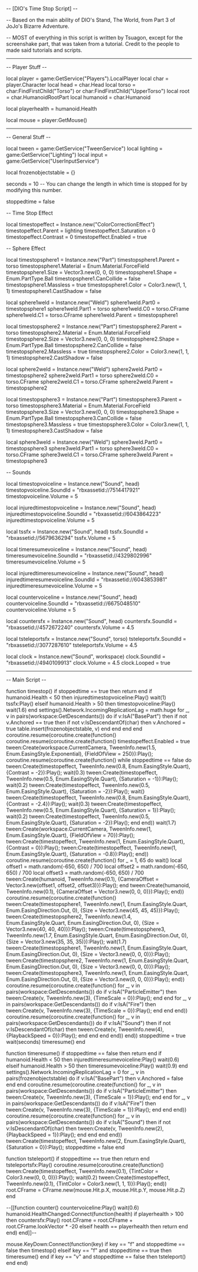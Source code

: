 -- [DIO's Time Stop Script] --

-- Based on the main ability of DIO's Stand, The World, from Part 3 of JoJo's Bizarre Adventure.

-- MOST of everything in this script is written by Tsuagon, except for the screenshake part, that was taken from a tutorial. Credit to the people to made said tutorials and scripts.

----------------------------------------------------------------------------------------------------

-- Player Stuff --

local player = game:GetService("Players").LocalPlayer
local char = player.Character
local head = char.Head
local torso = char:FindFirstChild("Torso") or char:FindFirstChild("UpperTorso")
local root = char.HumanoidRootPart
local humanoid = char.Humanoid

local playerhealth = humanoid.Health

local mouse = player:GetMouse()

----------------------------------------------------------------------------------------------------

-- General Stuff --

local tween = game:GetService("TweenService")
local lighting = game:GetService("Lighting")
local input = game:GetService("UserInputService")

local frozenobjectstable = {}

seconds = 10 -- You can change the length in which time is stopped for by modifying this number.

stoppedtime = false

-- Time Stop Effect

local timestopeffect = Instance.new("ColorCorrectionEffect")
timestopeffect.Parent = lighting
timestopeffect.Saturation = 0
timestopeffect.Contrast = 0
timestopeffect.Enabled = true

-- Sphere Effect

local timestopsphere1 = Instance.new("Part")
timestopsphere1.Parent = torso
timestopsphere1.Material = Enum.Material.ForceField
timestopsphere1.Size = Vector3.new(0, 0, 0)
timestopsphere1.Shape = Enum.PartType.Ball
timestopsphere1.CanCollide = false
timestopsphere1.Massless = true
timestopsphere1.Color = Color3.new(1, 1, 1)
timestopsphere1.CastShadow = false

local sphere1weld = Instance.new("Weld")
sphere1weld.Part0 = timestopsphere1
sphere1weld.Part1 = torso
sphere1weld.C0 = torso.CFrame
sphere1weld.C1 = torso.CFrame
sphere1weld.Parent = timestopsphere1

local timestopsphere2 = Instance.new("Part")
timestopsphere2.Parent = torso
timestopsphere2.Material = Enum.Material.ForceField
timestopsphere2.Size = Vector3.new(0, 0, 0)
timestopsphere2.Shape = Enum.PartType.Ball
timestopsphere2.CanCollide = false
timestopsphere2.Massless = true
timestopsphere2.Color = Color3.new(1, 1, 1)
timestopsphere2.CastShadow = false

local sphere2weld = Instance.new("Weld")
sphere2weld.Part0 = timestopsphere2
sphere2weld.Part1 = torso
sphere2weld.C0 = torso.CFrame
sphere2weld.C1 = torso.CFrame
sphere2weld.Parent = timestopsphere2

local timestopsphere3 = Instance.new("Part")
timestopsphere3.Parent = torso
timestopsphere3.Material = Enum.Material.ForceField
timestopsphere3.Size = Vector3.new(0, 0, 0)
timestopsphere3.Shape = Enum.PartType.Ball
timestopsphere3.CanCollide = false
timestopsphere3.Massless = true
timestopsphere3.Color = Color3.new(1, 1, 1)
timestopsphere3.CastShadow = false

local sphere3weld = Instance.new("Weld")
sphere3weld.Part0 = timestopsphere3
sphere3weld.Part1 = torso
sphere3weld.C0 = torso.CFrame
sphere3weld.C1 = torso.CFrame
sphere3weld.Parent = timestopsphere3

-- Sounds

local timestopvoiceline = Instance.new("Sound", head)
timestopvoiceline.SoundId = "rbxassetid://7514417921"
timestopvoiceline.Volume = 5

local injuredtimestopvoiceline = Instance.new("Sound", head)
injuredtimestopvoiceline.SoundId = "rbxassetid://6043864223"
injuredtimestopvoiceline.Volume = 5

local tssfx = Instance.new("Sound", head) 
tssfx.SoundId = "rbxassetid://5679636294"
tssfx.Volume = 5

local timeresumevoiceline = Instance.new("Sound", head)
timeresumevoiceline.SoundId = "rbxassetid://4329802996"
timeresumevoiceline.Volume = 5

local injuredtimeresumevoiceline = Instance.new("Sound", head)
injuredtimeresumevoiceline.SoundId = "rbxassetid://6043853981"
injuredtimeresumevoiceline.Volume = 5

local countervoiceline = Instance.new("Sound", head)
countervoiceline.SoundId = "rbxassetid://6675048510"
countervoiceline.Volume = 5

local countersfx = Instance.new("Sound", head)
countersfx.SoundId = "rbxassetid://4572672240"
countersfx.Volume = 4.5

local tsteleportsfx = Instance.new("Sound", torso)
tsteleportsfx.SoundId = "rbxassetid://3077287610"
tsteleportsfx.Volume = 4.5

local clock = Instance.new("Sound", workspace)
clock.SoundId = "rbxassetid://4940109913"
clock.Volume = 4.5
clock.Looped = true

----------------------------------------------------------------------------------------------------

-- Main Script --

function timestop()
	if stoppedtime == true then return end
	if humanoid.Health < 50 then
		injuredtimestopvoiceline:Play()
		wait(1)
		tssfx:Play()
	elseif humanoid.Health > 50 then
		timestopvoiceline:Play()
		wait(1.6)
	end
        settings().Network.IncomingReplicationLag = math.huge
	for _, v in pairs(workspace:GetDescendants()) do
		if v:IsA("BasePart") then
			if not v.Anchored == true then
				if not v:IsDescendantOf(char) then
					v.Anchored = true
					table.insert(frozenobjectstable, v)
				end
			end
		end
	end
	coroutine.resume(coroutine.create(function()
		coroutine.resume(coroutine.create(function()
			timestopeffect.Enabled = true
			tween:Create(workspace.CurrentCamera, TweenInfo.new(1.5, Enum.EasingStyle.Exponential), {FieldOfView = 250}):Play();
			coroutine.resume(coroutine.create(function()
				while stoppedtime == false do
					tween:Create(timestopeffect, TweenInfo.new(0.8, Enum.EasingStyle.Quart), {Contrast = -2}):Play();
					wait(0.3)
					tween:Create(timestopeffect, TweenInfo.new(0.5, Enum.EasingStyle.Quart), {Saturation = -1}):Play();
					wait(0.2)
					tween:Create(timestopeffect, TweenInfo.new(0.5, Enum.EasingStyle.Quart), {Saturation = -2}):Play();
					wait()
					tween:Create(timestopeffect, TweenInfo.new(0.8, Enum.EasingStyle.Quart), {Contrast = -2.4}):Play();
					wait(0.3)
					tween:Create(timestopeffect, TweenInfo.new(0.5, Enum.EasingStyle.Quart), {Saturation = 1}):Play();
					wait(0.2)
					tween:Create(timestopeffect, TweenInfo.new(0.5, Enum.EasingStyle.Quart), {Saturation = -2}):Play();
				end
			end))
			wait(1.7)
			tween:Create(workspace.CurrentCamera, TweenInfo.new(1, Enum.EasingStyle.Quart), {FieldOfView = 70}):Play();
			tween:Create(timestopeffect, TweenInfo.new(1, Enum.EasingStyle.Quart), {Contrast = 0}):Play();
			tween:Create(timestopeffect, TweenInfo.new(1, Enum.EasingStyle.Quart), {Saturation = -0.8}):Play();
		end))
		coroutine.resume(coroutine.create(function()
			for _ = 1, 65 do
				wait()
				local offset1 = math.random(-650, 650) / 700
				local offset2 = math.random(-650, 650) / 700
				local offset3 = math.random(-650, 650) / 700
				tween:Create(humanoid, TweenInfo.new(0.1), {CameraOffset = Vector3.new(offset1, offset2, offset3)}):Play();
			end
			tween:Create(humanoid, TweenInfo.new(0.1), {CameraOffset = Vector3.new(0, 0, 0)}):Play();
		end))
		coroutine.resume(coroutine.create(function()
			tween:Create(timestopsphere1, TweenInfo.new(1, Enum.EasingStyle.Quart, Enum.EasingDirection.Out, 0), {Size = Vector3.new(45, 45, 45)}):Play();
			tween:Create(timestopsphere2, TweenInfo.new(1.4, Enum.EasingStyle.Quart, Enum.EasingDirection.Out, 0), {Size = Vector3.new(40, 40, 40)}):Play();
			tween:Create(timestopsphere3, TweenInfo.new(1.7, Enum.EasingStyle.Quart, Enum.EasingDirection.Out, 0), {Size = Vector3.new(35, 35, 35)}):Play();
			wait(1.7)
			tween:Create(timestopsphere1, TweenInfo.new(1, Enum.EasingStyle.Quart, Enum.EasingDirection.Out, 0), {Size = Vector3.new(0, 0, 0)}):Play();
			tween:Create(timestopsphere2, TweenInfo.new(1, Enum.EasingStyle.Quart, Enum.EasingDirection.Out, 0), {Size = Vector3.new(0, 0, 0)}):Play();
			tween:Create(timestopsphere3, TweenInfo.new(1, Enum.EasingStyle.Quart, Enum.EasingDirection.Out, 0), {Size = Vector3.new(0, 0, 0)}):Play();
		end))
		coroutine.resume(coroutine.create(function()
			for _, v in pairs(workspace:GetDescendants()) do
				if v:IsA("ParticleEmitter") then
					tween:Create(v, TweenInfo.new(3), {TimeScale = 0}):Play();
				end
			end
			for _, v in pairs(workspace:GetDescendants()) do
				if v:IsA("Fire") then
					tween:Create(v, TweenInfo.new(3), {TimeScale = 0}):Play();
				end
			end
		end))
		coroutine.resume(coroutine.create(function()
			for _, v in pairs(workspace:GetDescendants()) do
				if v:IsA("Sound") then
					if not v:IsDescendantOf(char) then
						tween:Create(v, TweenInfo.new(4), {PlaybackSpeed = 0}):Play();
					end
				end
			end
		end))
	end))
	stoppedtime = true
	wait(seconds)
	timeresume()
end

function timeresume()
	if stoppedtime == false then return end
	if humanoid.Health < 50 then
		injuredtimeresumevoiceline:Play()
		wait(0.6)
	elseif humanoid.Health > 50 then
		timeresumevoiceline:Play()
		wait(0.9)
	end
        settings().Network.IncomingReplicationLag = 0
	for _, v in pairs(frozenobjectstable) do
		if v:IsA("BasePart") then
			v.Anchored = false
		end
	end
	coroutine.resume(coroutine.create(function()
		for _, v in pairs(workspace:GetDescendants()) do
			if v:IsA("ParticleEmitter") then
				tween:Create(v, TweenInfo.new(3), {TimeScale = 1}):Play();
			end
		end
		for _, v in pairs(workspace:GetDescendants()) do
			if v:IsA("Fire") then
				tween:Create(v, TweenInfo.new(3), {TimeScale = 1}):Play();
			end
		end
	end))
	coroutine.resume(coroutine.create(function()
		for _, v in pairs(workspace:GetDescendants()) do
			if v:IsA("Sound") then
				if not v:IsDescendantOf(char) then
					tween:Create(v, TweenInfo.new(2), {PlaybackSpeed = 1}):Play();
				end
			end
		end
	end))
	tween:Create(timestopeffect, TweenInfo.new(2, Enum.EasingStyle.Quart), {Saturation = 0}):Play();
	stoppedtime = false
end

function tsteleport()
	if stoppedtime == true then return end
	tsteleportsfx:Play()
	coroutine.resume(coroutine.create(function()
		tween:Create(timestopeffect, TweenInfo.new(0.1), {TintColor = Color3.new(0, 0, 0)}):Play();
		wait(0.2)
		tween:Create(timestopeffect, TweenInfo.new(0.1), {TintColor = Color3.new(1, 1, 1)}):Play();
	end))
	root.CFrame = CFrame.new(mouse.Hit.p.X, mouse.Hit.p.Y, mouse.Hit.p.Z)
end

--[[function counter()
	countervoiceline:Play()
	wait(0.6)
	humanoid.HealthChanged:Connect(function(health)
		if playerhealth > 100 then
			countersfx:Play()
			root.CFrame = root.CFrame + root.CFrame.lookVector * -20
		elseif health == playerhealth then return end
	end)
end]]--

mouse.KeyDown:Connect(function(key)
	if key == "f" and stoppedtime == false then
		timestop()
	elseif key == "f" and stoppedtime == true then
		timeresume()
	end
	if key == "v" and stoppedtime == false then
		tsteleport()
	end
end)
